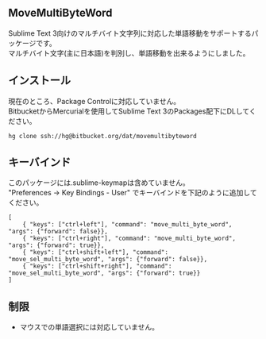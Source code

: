 MoveMultiByteWord
---
Sublime Text 3向けのマルチバイト文字列に対応した単語移動をサポートするパッケージです。  
マルチバイト文字(主に日本語)を判別し、単語移動を出来るようにしました。

インストール
---
現在のところ、Package Controlに対応していません。  
BitbucketからMercurialを使用してSublime Text 3のPackages配下にDLしてください。

    hg clone ssh://hg@bitbucket.org/dat/movemultibyteword

キーバインド
---
このパッケージには.sublime-keymapは含めていません。  
"Preferences -> Key Bindings - User" でキーバインドを下記のように追加してください。

    [
        { "keys": ["ctrl+left"], "command": "move_multi_byte_word", "args": {"forward": false}},
        { "keys": ["ctrl+right"], "command": "move_multi_byte_word", "args": {"forward": true}},
        { "keys": ["ctrl+shift+left"], "command": "move_sel_multi_byte_word", "args": {"forward": false}},
        { "keys": ["ctrl+shift+right"], "command": "move_sel_multi_byte_word", "args": {"forward": true}}
    ]

制限
---
- マウスでの単語選択には対応していません。
